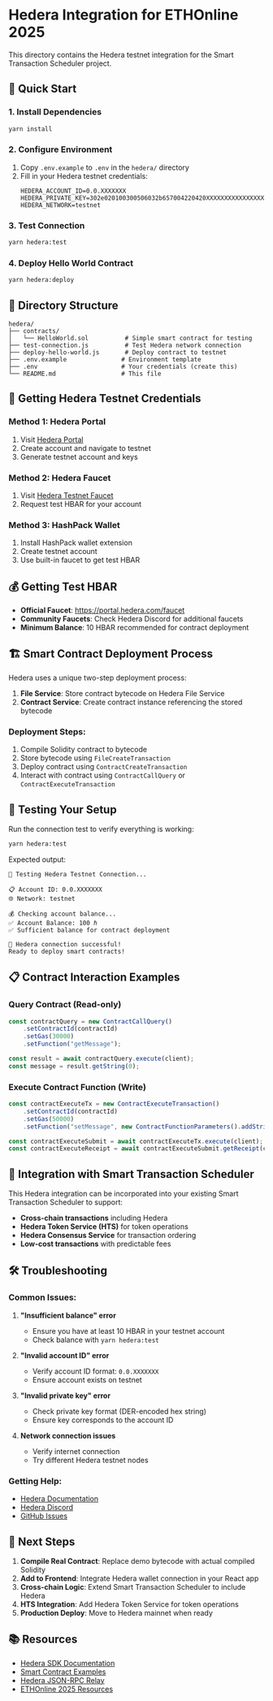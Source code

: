 # Hedera Integration for ETHOnline 2025

This directory contains the Hedera testnet integration for the Smart Transaction Scheduler project.

## 🚀 Quick Start

### 1. Install Dependencies
```bash
yarn install
```

### 2. Configure Environment
1. Copy `.env.example` to `.env` in the `hedera/` directory
2. Fill in your Hedera testnet credentials:
   ```
   HEDERA_ACCOUNT_ID=0.0.XXXXXXX
   HEDERA_PRIVATE_KEY=302e020100300506032b657004220420XXXXXXXXXXXXXXXXXXXXXXXXXXXXXXXXXXXXXXXXXXXXXXXXXXXXXXXXXXXXXXXX
   HEDERA_NETWORK=testnet
   ```

### 3. Test Connection
```bash
yarn hedera:test
```

### 4. Deploy Hello World Contract
```bash
yarn hedera:deploy
```

## 📁 Directory Structure

```
hedera/
├── contracts/
│   └── HelloWorld.sol          # Simple smart contract for testing
├── test-connection.js          # Test Hedera network connection
├── deploy-hello-world.js       # Deploy contract to testnet
├── .env.example               # Environment template
├── .env                       # Your credentials (create this)
└── README.md                  # This file
```

## 🔧 Getting Hedera Testnet Credentials

### Method 1: Hedera Portal
1. Visit [Hedera Portal](https://portal.hedera.com/)
2. Create account and navigate to testnet
3. Generate testnet account and keys

### Method 2: Hedera Faucet
1. Visit [Hedera Testnet Faucet](https://portal.hedera.com/faucet)
2. Request test HBAR for your account

### Method 3: HashPack Wallet
1. Install HashPack wallet extension
2. Create testnet account
3. Use built-in faucet to get test HBAR

## 💰 Getting Test HBAR

- **Official Faucet**: https://portal.hedera.com/faucet
- **Community Faucets**: Check Hedera Discord for additional faucets
- **Minimum Balance**: 10 HBAR recommended for contract deployment

## 🏗️ Smart Contract Deployment Process

Hedera uses a unique two-step deployment process:

1. **File Service**: Store contract bytecode on Hedera File Service
2. **Contract Service**: Create contract instance referencing the stored bytecode

### Deployment Steps:
1. Compile Solidity contract to bytecode
2. Store bytecode using `FileCreateTransaction`
3. Deploy contract using `ContractCreateTransaction`
4. Interact with contract using `ContractCallQuery` or `ContractExecuteTransaction`

## 🧪 Testing Your Setup

Run the connection test to verify everything is working:

```bash
yarn hedera:test
```

Expected output:
```
🔗 Testing Hedera Testnet Connection...

📋 Account ID: 0.0.XXXXXXX
🌐 Network: testnet

💰 Checking account balance...
✅ Account Balance: 100 ℏ
✅ Sufficient balance for contract deployment

🎉 Hedera connection successful!
Ready to deploy smart contracts!
```

## 📋 Contract Interaction Examples

### Query Contract (Read-only)
```javascript
const contractQuery = new ContractCallQuery()
    .setContractId(contractId)
    .setGas(30000)
    .setFunction("getMessage");

const result = await contractQuery.execute(client);
const message = result.getString(0);
```

### Execute Contract Function (Write)
```javascript
const contractExecuteTx = new ContractExecuteTransaction()
    .setContractId(contractId)
    .setGas(50000)
    .setFunction("setMessage", new ContractFunctionParameters().addString("New message"));

const contractExecuteSubmit = await contractExecuteTx.execute(client);
const contractExecuteReceipt = await contractExecuteSubmit.getReceipt(client);
```

## 🔗 Integration with Smart Transaction Scheduler

This Hedera integration can be incorporated into your existing Smart Transaction Scheduler to support:

- **Cross-chain transactions** including Hedera
- **Hedera Token Service (HTS)** for token operations
- **Hedera Consensus Service** for transaction ordering
- **Low-cost transactions** with predictable fees

## 🛠️ Troubleshooting

### Common Issues:

1. **"Insufficient balance" error**
   - Ensure you have at least 10 HBAR in your testnet account
   - Check balance with `yarn hedera:test`

2. **"Invalid account ID" error**
   - Verify account ID format: `0.0.XXXXXXX`
   - Ensure account exists on testnet

3. **"Invalid private key" error**
   - Check private key format (DER-encoded hex string)
   - Ensure key corresponds to the account ID

4. **Network connection issues**
   - Verify internet connection
   - Try different Hedera testnet nodes

### Getting Help:
- [Hedera Documentation](https://docs.hedera.com/)
- [Hedera Discord](https://discord.gg/hedera)
- [GitHub Issues](https://github.com/hashgraph/hedera-sdk-js/issues)

## 🎯 Next Steps

1. **Compile Real Contract**: Replace demo bytecode with actual compiled Solidity
2. **Add to Frontend**: Integrate Hedera wallet connection in your React app
3. **Cross-chain Logic**: Extend Smart Transaction Scheduler to include Hedera
4. **HTS Integration**: Add Hedera Token Service for token operations
5. **Production Deploy**: Move to Hedera mainnet when ready

## 📚 Resources

- [Hedera SDK Documentation](https://docs.hedera.com/hedera/sdks-and-apis/sdks)
- [Smart Contract Examples](https://github.com/hashgraph/hedera-smart-contracts)
- [Hedera JSON-RPC Relay](https://docs.hedera.com/hedera/core-concepts/smart-contracts/json-rpc-relay)
- [ETHOnline 2025 Resources](https://ethglobal.com/events/ethonline2025)
